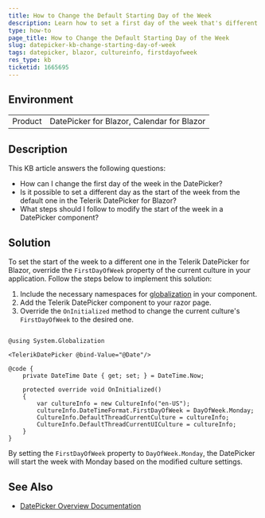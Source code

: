 ```yaml
---
title: How to Change the Default Starting Day of the Week
description: Learn how to set a first day of the week that's different from the default one in the Telerik Blazor DatePicker component by modifying the current culture settings.
type: how-to
page_title: How to Change the Default Starting Day of the Week 
slug: datepicker-kb-change-starting-day-of-week
tags: datepicker, blazor, cultureinfo, firstdayofweek
res_type: kb
ticketid: 1665695
---
```


## Environment
<table>
	<tbody>
		<tr>
			<td>Product</td>
			<td>DatePicker for Blazor, Calendar for Blazor</td>
		</tr>
	</tbody>
</table>

## Description

This KB article answers the following questions:
* How can I change the first day of the week in the DatePicker?
* Is it possible to set a different day as the start of the week from the default one in the Telerik DatePicker for Blazor?
* What steps should I follow to modify the start of the week in a DatePicker component?

## Solution

To set the start of the week to a different one in the Telerik DatePicker for Blazor, override the `FirstDayOfWeek` property of the current culture in your application. Follow the steps below to implement this solution:

1. Include the necessary namespaces for [globalization](slug:globalization-formats) in your component.
2. Add the Telerik DatePicker component to your razor page.
3. Override the `OnInitialized` method to change the current culture's `FirstDayOfWeek` to the desired one.

````RAZOR

@using System.Globalization

<TelerikDatePicker @bind-Value="@Date"/>

@code {
    private DateTime Date { get; set; } = DateTime.Now;

    protected override void OnInitialized()
    {
        var cultureInfo = new CultureInfo("en-US");
        cultureInfo.DateTimeFormat.FirstDayOfWeek = DayOfWeek.Monday;
        CultureInfo.DefaultThreadCurrentCulture = cultureInfo;
        CultureInfo.DefaultThreadCurrentUICulture = cultureInfo;
    }
}
````

By setting the `FirstDayOfWeek` property to `DayOfWeek.Monday`, the DatePicker will start the week with Monday based on the modified culture settings.

## See Also

- [DatePicker Overview Documentation](slug:components/datepicker/overview)
